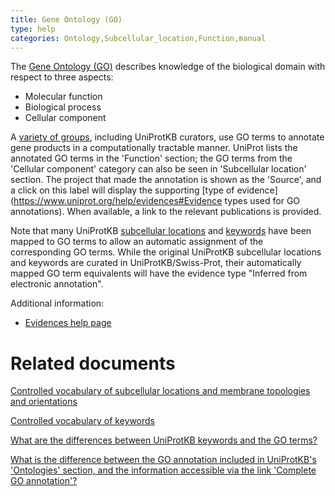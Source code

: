 ```yaml
---
title: Gene Ontology (GO)
type: help
categories: Ontology,Subcellular_location,Function,manual
---
```


The [Gene Ontology (GO)](http://geneontology.org/docs/ontology-documentation/) describes knowledge of the biological domain with respect to three aspects:

- Molecular function
- Biological process
- Cellular component

A [variety of groups](http://geneontology.org/docs/annotation-contributors/), including UniProtKB curators, use GO terms to annotate gene products in a computationally tractable manner. UniProt lists the annotated GO terms in the 'Function' section; the GO terms from the 'Cellular component' category can also be seen in 'Subcellular location' section. The project that made the annotation is shown as the 'Source', and a click on this label will display the supporting [type of evidence](https://www.uniprot.org/help/evidences#Evidence types used for GO annotations). When available, a link to the relevant publications is provided.

Note that many UniProtKB [subcellular locations](https://ftp.uniprot.org/pub/databases/uniprot/current_release/knowledgebase/complete/docs/subcell.txt) and [keywords](https://ftp.uniprot.org/pub/databases/uniprot/current_release/knowledgebase/complete/docs/keywlist.txt) have been mapped to GO terms to allow an automatic assignment of the corresponding GO terms. While the original UniProtKB subcellular locations and keywords are curated in UniProtKB/Swiss-Prot, their automatically mapped GO term equivalents will have the evidence type "Inferred from electronic annotation".

Additional information:

- [Evidences help page](https://www.uniprot.org/help/evidences)

# Related documents

[Controlled vocabulary of subcellular locations and membrane topologies and orientations](https://ftp.uniprot.org/pub/databases/uniprot/current_release/knowledgebase/complete/docs/subcell.txt)

[Controlled vocabulary of keywords](https://ftp.uniprot.org/pub/databases/uniprot/current_release/knowledgebase/complete/docs/keywlist.txt)

[What are the differences between UniProtKB keywords and the GO terms?](https://www.uniprot.org/help/keywords_vs_go)

[What is the difference between the GO annotation included in UniProtKB's 'Ontologies' section, and the information accessible via the link 'Complete GO annotation'?](https://www.uniprot.org/help/complete_go_annotation)
